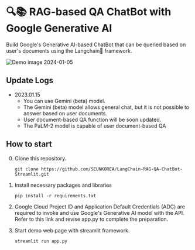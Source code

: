 # 🔍📚 RAG-based QA ChatBot with Google Generative AI

Build Google's Generative AI-based ChatBot that can be queried based on user's documents using the Langchain🦜 framework.

![Demo image 2024-01-05](https://github.com/SEUNKOREA/LangChain-RAG-QA-ChatBot-Streamlit/assets/107974692/30769b46-e354-419a-878b-4a644233d425)


## Update Logs
- 2023.01.15
    - You can use Gemini (beta) model.
    - The Gemini (beta) model allows general chat, but it is not possible to answer based on user documents. 
    - User document-based QA function will be soon updated.
    - The PaLM-2 model is capable of user document-based QA



## How to start
0. Clone this repository.
    ```
    git clone https://github.com/SEUNKOREA/LangChain-RAG-QA-ChatBot-Streamlit.git
    ```


1. Install necessary packages and libraries

    ```
    pip install -r requirements.txt
    ```


2. Google Cloud Project ID and Application Default Credentials (ADC) are required to invoke and use Google's Generative AI model with the API. Refer to this link and revise app.py to complete the preparation.


3. Start demo web page with streamlit framework.
    ```
    streamlit run app.py
    ```
